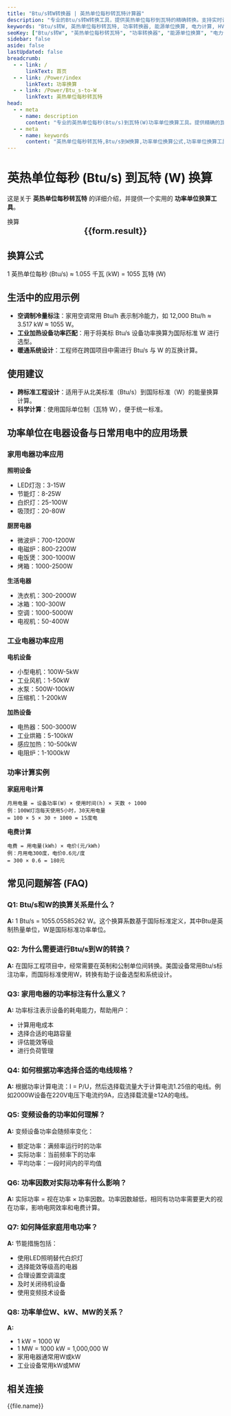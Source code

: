 ```yaml
---
title: "Btu/s转W转换器 | 英热单位每秒转瓦特计算器"
description: "专业的Btu/s转W转换工具，提供英热单位每秒到瓦特的精确转换。支持实时计算、批量转换和详细的转换公式说明，适用于电力工程、HVAC系统设计和能源计算等专业领域。"
keywords: "Btu/s转W, 英热单位每秒转瓦特, 功率转换器, 能源单位换算, 电力计算, HVAC功率, 制冷功率, 加热功率, 能效计算, 功率单位, 瓦特计算, 英热单位, 功率换算公式, 能源工程, 电器功率, 家电耗电, 工业功率, 发电机功率, 电机功率, 照明功率, 空调功率, 热泵功率, 锅炉功率, 功率测量, 能耗分析"
seoKey: ["Btu/s转W", "英热单位每秒转瓦特", "功率转换器", "能源单位换算", "电力计算", "HVAC功率", "制冷功率", "加热功率", "能效计算", "功率单位", "瓦特计算", "英热单位", "功率换算公式", "能源工程", "电器功率", "家电耗电", "工业功率", "发电机功率", "电机功率", "照明功率", "空调功率", "热泵功率", "锅炉功率", "功率测量", "能耗分析", "电力系统", "能源管理", "功率计算器", "单位转换"]
sidebar: false
aside: false
lastUpdated: false
breadcrumb:
  - - link: /
      linkText: 首页
  - - link: /Power/index
      linkText: 功率换算
  - - link: /Power/Btu_s-to-W
      linkText: 英热单位每秒转瓦特
head:
  - - meta
    - name: description
      content: "专业的英热单位每秒(Btu/s)到瓦特(W)功率单位换算工具。提供精确的瓦特换算公式和计算方法。适用于电器设备、照明系统、电子产品、暖通空调等领域的功率计算，支持国际标准SI功率单位换算需求。"
  - - meta
    - name: keywords
      content: "英热单位每秒转瓦特,Btu/s到W换算,功率单位换算公式,功率单位换算工具,暖通与电力设备功率单位,瓦特换算,w是什么单位,瓦特功率,电器功率,照明功率,电子产品功率,暖通空调功率,电机功率,加热器功率,冷却器功率,家用电器功率,办公设备功率,工业设备功率,LED灯功率,节能灯功率,电热器功率,空调功率,冰箱功率,洗衣机功率,电视功率,电脑功率,手机充电器功率,电源适配器功率,功率计算,能耗计算,电力消耗"
---
```

# 英热单位每秒 (Btu/s) 到瓦特 (W) 换算

这是关于 **英热单位每秒转瓦特** 的详细介绍，并提供一个实用的 **功率单位换算工具**。

<script setup>
import { onMounted,reactive,inject ,ref  } from 'vue'
import { NButton,NForm ,NFormItem,NInput,NInputNumber,NSelect,NCard,useMessage ,NGrid ,NGi } from 'naive-ui'
import { defineClientComponent } from 'vitepress'
import { Power } from '../../files';
const convert = inject('convert')
const options =  [
  { "label": "英热单位每秒 (Btu/s)","value": "Btu/s" },
  { "label": "瓦特 (W)","value": "W" }
];
const formRef = ref(null);
const rules = {
  number:{
    required: true,
    type: 'number',
    trigger: "blur",
    message: '请输入数字'
  },
  to:{
    required: true,
    trigger: "select",
    message: '请选择转换单位'
  },
  from:{
    required: true,
    trigger: "select",
    message: '请选择原始单位'
  }
}
const form = reactive({
  number:null,
  to:'',
  from:'',
  result:'',
  title:'英热单位每秒转瓦特',
})
const seoKey = [
  "Btu/s转W", "英热单位每秒转瓦特", "功率转换器", "能源单位换算", "电力计算", 
  "HVAC功率", "制冷功率", "加热功率", "能效计算", "功率单位", 
  "瓦特计算", "英热单位", "功率换算公式", "能源工程", "电器功率", 
  "家电耗电", "工业功率", "发电机功率", "电机功率", "照明功率", 
  "空调功率", "热泵功率", "锅炉功率", "功率测量", "能耗分析", 
  "电力系统", "能源管理", "功率计算器", "单位转换"
]
const convertHandler = (e) => {
   e.preventDefault();
  formRef.value?.validate((errors)=>{
    if (!errors) {
      form.result = `${form.number}${form.from} = ${convert(form.number).from(form.from).to(form.to)}${form.to}`
    }
  })
}
</script>

<n-form size="large" :model="form" ref='formRef' :rules="rules">
  <n-form-item label="数值"  path="number">
    <n-input-number size="large" style="width:100%" :min="0" v-model:value="form.number"   placeholder="请输入要换算的数值" />
  </n-form-item>
  <n-form-item label="从" path="from">
    <n-select  size="large" :options="options" v-model:value="form.from" placeholder="请选择原始单位" />
  </n-form-item>
  <n-form-item label="到" path="to">
    <n-select  size="large" :options="options" v-model:value="form.to" placeholder="请选择换算单位" />
  </n-form-item>
  <n-form-item>
    <n-button type="info" style="width:100%" @click="convertHandler">换算</n-button>
  </n-form-item>
</n-form>
<n-card  embedded :bordered="false" hoverable>
  <div  style="text-align:center;font-size:20px;">
    <strong>{{form.result}}</strong>
  </div>
  <template #footer>
    <div class="seo-keywords">
      <span v-for="(keyword, index) in seoKey" :key="index" class="keyword-tag">
        {{ keyword }}
      </span>
    </div>
  </template>
</n-card>

## 换算公式

1 英热单位每秒 (Btu/s) ≈ 1.055 千瓦 (kW) = 1055 瓦特 (W)

## 生活中的应用示例

- **空调制冷量标注**：家用空调常用 Btu/h 表示制冷能力，如 12,000 Btu/h ≈ 3.517 kW ≈ 1055 W。
- **工业加热设备功率匹配**：用于将美标 Btu/s 设备功率换算为国际标准 W 进行选型。
- **暖通系统设计**：工程师在跨国项目中需进行 Btu/s 与 W 的互换计算。

## 使用建议

- **跨标准工程设计**：适用于从北美标准（Btu/s）到国际标准（W）的能量换算计算。
- **科学计算**：使用国际单位制（瓦特 W），便于统一标准。

## 功率单位在电器设备与日常用电中的应用场景

### 家用电器功率应用

**照明设备**
- LED灯泡：3-15W
- 节能灯：8-25W
- 白炽灯：25-100W
- 吸顶灯：20-80W

**厨房电器**
- 微波炉：700-1200W
- 电磁炉：800-2200W
- 电饭煲：300-1000W
- 烤箱：1000-2500W

**生活电器**
- 洗衣机：300-2000W
- 冰箱：100-300W
- 空调：1000-5000W
- 电视机：50-400W

### 工业电器功率应用

**电机设备**
- 小型电机：100W-5kW
- 工业风机：1-50kW
- 水泵：500W-100kW
- 压缩机：1-200kW

**加热设备**
- 电热器：500-3000W
- 工业烘箱：5-100kW
- 感应加热：10-500kW
- 电阻炉：1-1000kW

### 功率计算实例

**家庭用电计算**
```
月用电量 = 设备功率(W) × 使用时间(h) × 天数 ÷ 1000
例：100W灯泡每天使用5小时，30天用电量
= 100 × 5 × 30 ÷ 1000 = 15度电
```

**电费计算**
```
电费 = 用电量(kWh) × 电价(元/kWh)
例：月用电300度，电价0.6元/度
= 300 × 0.6 = 180元
```

## 常见问题解答 (FAQ)

### Q1: Btu/s和W的换算关系是什么？
**A:** 1 Btu/s = 1055.05585262 W。这个换算系数基于国际标准定义，其中Btu是英制热量单位，W是国际标准功率单位。

### Q2: 为什么需要进行Btu/s到W的转换？
**A:** 在国际工程项目中，经常需要在英制和公制单位间转换。美国设备常用Btu/s标注功率，而国际标准使用W，转换有助于设备选型和系统设计。

### Q3: 家用电器的功率标注有什么意义？
**A:** 功率标注表示设备的耗电能力，帮助用户：
- 计算用电成本
- 选择合适的电路容量
- 评估能效等级
- 进行负荷管理

### Q4: 如何根据功率选择合适的电线规格？
**A:** 根据功率计算电流：I = P/U，然后选择载流量大于计算电流1.25倍的电线。例如2000W设备在220V电压下电流约9A，应选择载流量≥12A的电线。

### Q5: 变频设备的功率如何理解？
**A:** 变频设备功率会随频率变化：
- 额定功率：满频率运行时的功率
- 实际功率：当前频率下的功率
- 平均功率：一段时间内的平均值

### Q6: 功率因数对实际功率有什么影响？
**A:** 实际功率 = 视在功率 × 功率因数。功率因数越低，相同有功功率需要更大的视在功率，影响电网效率和电费计算。

### Q7: 如何降低家庭用电功率？
**A:** 节能措施包括：
- 使用LED照明替代白炽灯
- 选择能效等级高的电器
- 合理设置空调温度
- 及时关闭待机设备
- 使用变频技术设备

### Q8: 功率单位W、kW、MW的关系？
**A:** 
- 1 kW = 1000 W
- 1 MW = 1000 kW = 1,000,000 W
- 家用电器通常用W或kW
- 工业设备常用kW或MW

## 相关连接
<n-grid x-gap="12" :cols="2">
  <n-gi v-for="(file,index) in Power" :key="index">
    <n-button
      text
      tag="a"
      :href="file.path"
      type="info"
    >
      {{file.name}}
    </n-button>
  </n-gi>
</n-grid>

<style scoped>
.seo-keywords {
  display: flex;
  flex-wrap: wrap;
  gap: 8px;
  margin-top: 12px;
}

.keyword-tag {
  background: #f0f0f0;
  padding: 4px 8px;
  border-radius: 4px;
  font-size: 12px;
  color: #666;
}
</style>